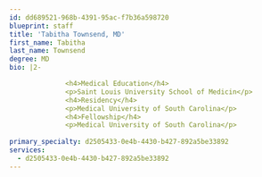 ```yaml
---
id: dd689521-968b-4391-95ac-f7b36a598720
blueprint: staff
title: 'Tabitha Townsend, MD'
first_name: Tabitha
last_name: Townsend
degree: MD
bio: |2-

              <h4>Medical Education</h4>
              <p>Saint Louis University School of Medicin</p>
              <h4>Residency</h4>
              <p>Medical University of South Carolina</p>
              <h4>Fellowship</h4>
              <p>Medical University of South Carolina</p>
          
primary_specialty: d2505433-0e4b-4430-b427-892a5be33892
services:
  - d2505433-0e4b-4430-b427-892a5be33892
---
```

